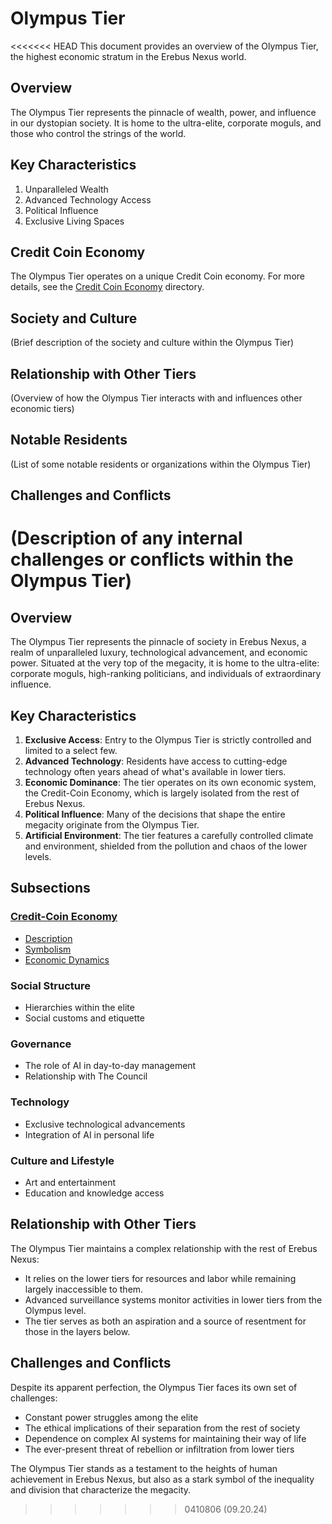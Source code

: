 # Olympus Tier

<<<<<<< HEAD
This document provides an overview of the Olympus Tier, the highest economic stratum in the Erebus Nexus world.

## Overview

The Olympus Tier represents the pinnacle of wealth, power, and influence in our dystopian society. It is home to the ultra-elite, corporate moguls, and those who control the strings of the world.

## Key Characteristics

1. Unparalleled Wealth
2. Advanced Technology Access
3. Political Influence
4. Exclusive Living Spaces

## Credit Coin Economy

The Olympus Tier operates on a unique Credit Coin economy. For more details, see the [Credit Coin Economy](./credit_coin_economy/) directory.

## Society and Culture

(Brief description of the society and culture within the Olympus Tier)

## Relationship with Other Tiers

(Overview of how the Olympus Tier interacts with and influences other economic tiers)

## Notable Residents

(List of some notable residents or organizations within the Olympus Tier)

## Challenges and Conflicts

(Description of any internal challenges or conflicts within the Olympus Tier)
=======
## Overview

The Olympus Tier represents the pinnacle of society in Erebus Nexus, a realm of unparalleled luxury, technological advancement, and economic power. Situated at the very top of the megacity, it is home to the ultra-elite: corporate moguls, high-ranking politicians, and individuals of extraordinary influence.

## Key Characteristics

1. **Exclusive Access**: Entry to the Olympus Tier is strictly controlled and limited to a select few.
2. **Advanced Technology**: Residents have access to cutting-edge technology often years ahead of what's available in lower tiers.
3. **Economic Dominance**: The tier operates on its own economic system, the Credit-Coin Economy, which is largely isolated from the rest of Erebus Nexus.
4. **Political Influence**: Many of the decisions that shape the entire megacity originate from the Olympus Tier.
5. **Artificial Environment**: The tier features a carefully controlled climate and environment, shielded from the pollution and chaos of the lower levels.

## Subsections

### [Credit-Coin Economy](./credit_coin_economy)
- [Description](./credit_coin_economy/description.md)
- [Symbolism](./credit_coin_economy/symbolism.md)
- [Economic Dynamics](./credit_coin_economy/economic_dynamics.md)

### Social Structure
- Hierarchies within the elite
- Social customs and etiquette

### Governance
- The role of AI in day-to-day management
- Relationship with The Council

### Technology
- Exclusive technological advancements
- Integration of AI in personal life

### Culture and Lifestyle
- Art and entertainment
- Education and knowledge access

## Relationship with Other Tiers

The Olympus Tier maintains a complex relationship with the rest of Erebus Nexus:

- It relies on the lower tiers for resources and labor while remaining largely inaccessible to them.
- Advanced surveillance systems monitor activities in lower tiers from the Olympus level.
- The tier serves as both an aspiration and a source of resentment for those in the layers below.

## Challenges and Conflicts

Despite its apparent perfection, the Olympus Tier faces its own set of challenges:

- Constant power struggles among the elite
- The ethical implications of their separation from the rest of society
- Dependence on complex AI systems for maintaining their way of life
- The ever-present threat of rebellion or infiltration from lower tiers

The Olympus Tier stands as a testament to the heights of human achievement in Erebus Nexus, but also as a stark symbol of the inequality and division that characterize the megacity.
>>>>>>> 0410806 (09.20.24)
